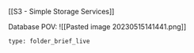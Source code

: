 [[S3 - Simple Storage Services]] 

Database POV:
![[Pasted image 20230515141441.png]]


 
```ccard
type: folder_brief_live
```
 
